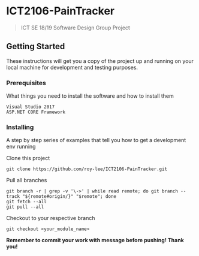 # ICT2106-PainTracker
> ICT SE 18/19 Software Design Group Project

## Getting Started
These instructions will get you a copy of the project up and running on your local machine for development and testing purposes.

### Prerequisites
What things you need to install the software and how to install them

```
Visual Studio 2017
ASP.NET CORE Framework
```

### Installing

A step by step series of examples that tell you how to get a development env running

Clone this project

```
git clone https://github.com/roy-lee/ICT2106-PainTracker.git
```

Pull all branches

```
git branch -r | grep -v '\->' | while read remote; do git branch --track "${remote#origin/}" "$remote"; done
git fetch --all
git pull --all
```

Checkout to your respective branch

```
git checkout <your_module_name>
```

**Remember to commit your work with message before pushing!
Thank you!**
